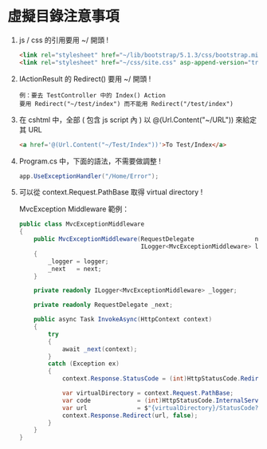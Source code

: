 # 虛擬目錄注意事項

1. js / css 的引用要用 ~/ 開頭 !

    ```html
    <link rel="stylesheet" href="~/lib/bootstrap/5.1.3/css/bootstrap.min.css" />
    <link rel="stylesheet" href="~/css/site.css" asp-append-version="true" />
    ```

1. IActionResult 的 Redirect() 要用 ~/ 開頭 !

    ```
    例：要去 TestController 中的 Index() Action
    要用 Redirect("~/test/index") 而不能用 Redirect("/test/index")
    ```

1. 在 cshtml 中，全部 ( 包含 js script 內 ) 以 @(Url.Content("~/URL")) 來給定其 URL

    ```html
    <a href='@(Url.Content("~/Test/Index"))'>To Test/Index</a>
    ```

1. Program.cs 中，下面的語法，不需要做調整 !

    ```cs
    app.UseExceptionHandler("/Home/Error");
    ```
1. 可以從 context.Request.PathBase 取得 virtual directory !

    MvcException Middleware 範例：

    ```cs
    public class MvcExceptionMiddleware
    {
        public MvcExceptionMiddleware(RequestDelegate                 next,
                                      ILogger<MvcExceptionMiddleware> logger)
        {
            _logger = logger;
            _next   = next;
        }

        private readonly ILogger<MvcExceptionMiddleware> _logger;

        private readonly RequestDelegate _next;

        public async Task InvokeAsync(HttpContext context)
        {
            try
            {
                await _next(context);
            }
            catch (Exception ex)
            {
                context.Response.StatusCode = (int)HttpStatusCode.Redirect;

                var virtualDirectory = context.Request.PathBase;
                var code             = (int)HttpStatusCode.InternalServerError;
                var url              = $"{virtualDirectory}/StatusCode?code={code}";
                context.Response.Redirect(url, false);
            }
        }
    }
    ```